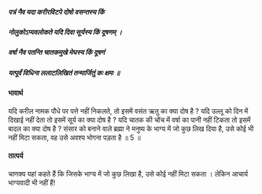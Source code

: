 ##### पत्रं नैव यदा करीरविटपे दोषो वसन्तस्य किं
##### नोलुकोऽप्यवलोकते यदि दिवा सूर्यस्य किं दूषणम् ।
##### वर्षा नैव पतन्ति चातकमुखे मेघस्य किं दूषणं
##### यत्पूर्वं विधिना ललाटलिखितं तन्मार्जितुं कः क्षमः ॥

#### भावार्थ

यदि करील नामक पौधे पर पत्ते नहीं निकलते, तो इसमें वसंत ऋतु का क्या दोष है ? यदि उल्लू को दिन में दिखाई नहीं देता तो इसमें सूर्य का क्या दोष है ? यदि चातक की चोंच में वर्षा का पानी नहीं टिकता तो इसमें बादल का क्या दोष है ? संसार को बनाने वाले ब्रह्मा ने मनुष्य के भाग्य में जो कुछ लिख दिया है, उसे कोई भी नहीं मिटा सकता, वह उसे अवश्य भोगना पड़ता है ॥ 5 ॥

#### तात्पर्य

चाणक्य यहां कहते हैं कि जिसके भाग्य में जो कुछ लिखा है, उसे कोई नहीं मिटा सकता । लेकिन आचार्य भाग्यवादी भी नहीं हैं!